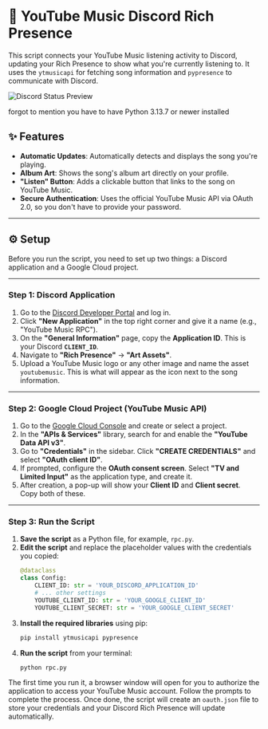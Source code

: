 # 🎵 YouTube Music Discord Rich Presence

This script connects your YouTube Music listening activity to Discord, updating your Rich Presence to show what you're currently listening to. It uses the `ytmusicapi` for fetching song information and `pypresence` to communicate with Discord.

![Discord Status Preview](https://theonewhobuilds1.linus-tech.tips/ttUUaqpmDU.png)

forgot to mention you have to have Python 3.13.7 or newer installed

## ✨ Features

- **Automatic Updates**: Automatically detects and displays the song you're playing.
- **Album Art**: Shows the song's album art directly on your profile.
- **"Listen" Button**: Adds a clickable button that links to the song on YouTube Music.
- **Secure Authentication**: Uses the official YouTube Music API via OAuth 2.0, so you don't have to provide your password.

---

## ⚙️ Setup

Before you run the script, you need to set up two things: a Discord application and a Google Cloud project.

---

### Step 1: Discord Application

1.  Go to the [Discord Developer Portal](https://discord.com/developers/applications) and log in.
2.  Click **"New Application"** in the top right corner and give it a name (e.g., "YouTube Music RPC").
3.  On the **"General Information"** page, copy the **Application ID**. This is your Discord **`CLIENT_ID`**.
4.  Navigate to **"Rich Presence"** -> **"Art Assets"**.
5.  Upload a YouTube Music logo or any other image and name the asset `youtubemusic`. This is what will appear as the icon next to the song information.

---

### Step 2: Google Cloud Project (YouTube Music API)

1.  Go to the [Google Cloud Console](https://console.cloud.google.com/) and create or select a project.
2.  In the **"APIs & Services"** library, search for and enable the **"YouTube Data API v3"**.
3.  Go to **"Credentials"** in the sidebar. Click **"CREATE CREDENTIALS"** and select **"OAuth client ID"**.
4.  If prompted, configure the **OAuth consent screen**. Select **"TV and Limited Input"** as the application type, and create it.
5.  After creation, a pop-up will show your **Client ID** and **Client secret**. Copy both of these.

---

### Step 3: Run the Script

1.  **Save the script** as a Python file, for example, `rpc.py`.
2.  **Edit the script** and replace the placeholder values with the credentials you copied:
    ```python
    @dataclass
    class Config:
        CLIENT_ID: str = 'YOUR_DISCORD_APPLICATION_ID'
        # ... other settings
        YOUTUBE_CLIENT_ID: str = 'YOUR_GOOGLE_CLIENT_ID'
        YOUTUBE_CLIENT_SECRET: str = 'YOUR_GOOGLE_CLIENT_SECRET'
    ```
3.  **Install the required libraries** using pip:
    ```bash
    pip install ytmusicapi pypresence
    ```
4.  **Run the script** from your terminal:
    ```bash
    python rpc.py
    ```

The first time you run it, a browser window will open for you to authorize the application to access your YouTube Music account. Follow the prompts to complete the process. Once done, the script will create an `oauth.json` file to store your credentials and your Discord Rich Presence will update automatically.
